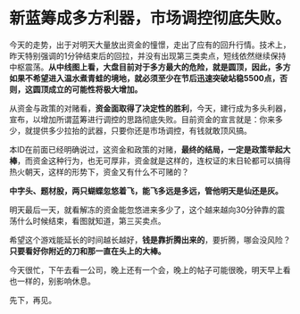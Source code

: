 新蓝筹成多方利器，市场调控彻底失败。
====



今天的走势，出于对明天大量放出资金的憧憬，走出了应有的回升行情。技术上，昨天特别强调的1分钟结束后的回拉，并没有出现第三类卖点，短线依然继续保持中枢震荡。**从中线图上看，大盘目前对于多方最大的危险，就是圆顶，因此，多方如果不希望进入温水煮青蛙的境地，就必须至少在节后迅速突破站稳5500点，否则，这圆顶成立的可能性将极大增加。**

从资金与政策的对赌看，**资金面取得了决定性的胜利**，今天，建行成为多头利器，宣布，以增加所谓蓝筹进行调控的思路彻底失败。目前资金的宣言就是：你来多少，就提供多少拉抬的武器，只要你还是市场调控，有钱就敢顶风搞。

本ID在前面已经明确说过，这资金和政策的对赌，**最终的结局，一定是政策举起大棒**，而资金这种行为，也无可厚非，资金就是这样的，连权证的末日轮都可以搞得热火朝天，这样的形势下，资金又有什么不可赌的？

**中字头、题材股，两只蝴蝶忽悠着飞，能飞多远是多远，管他明天是仙还是灰。**

明天最后一天，就看解冻的资金能忽悠进来多少了，这个越来越向30分钟靠的震荡什么时候结束，看图就知道，第三买卖点。

希望这个游戏能延长的时间越长越好，**钱是靠折腾出来的**，要折腾，哪会没风险？**只要看好你附近的刀和那一直在头上的大棒。**

今天很忙，下午去看一公司，晚上还有一个会，晚上的帖子可能很晚，明天早上看也一样的，别影响休息。

先下，再见。
